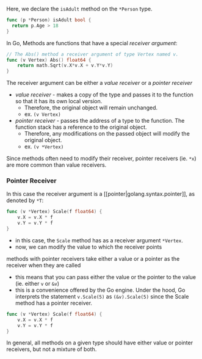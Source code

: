 
Here, we declare the `isAdult` method on the `*Person` type.
```go
func (p *Person) isAdult bool {
  return p.Age > 18
}
```


In Go, Methods are functions that have a special *receiver argument*:
```go
// The Abs() method a receiver argument of type Vertex named v.
func (v Vertex) Abs() float64 {
	return math.Sqrt(v.X*v.X + v.Y*v.Y)
}
```

The receiver argument can be either a *value receiver* or a *pointer receiver*
- *value receiver* - makes a copy of the type and passes it to the function so that it has its own local version.
	- Therefore, the original object will remain unchanged.
	- ex. `(v Vertex)` 
- *pointer receiver* - passes the address of a type to the function. The function stack has a reference to the original object. 
	- Therefore, any modifications on the passed object will modify the original object.
	- ex. `(v *Vertex)`

Since methods often need to modify their receiver, pointer receivers (ie. `*x`) are more common than value receivers.

### Pointer Receiver
In this case the receiver argument is a [[pointer|golang.syntax.pointer]], as denoted by `*T`:
```go
func (v *Vertex) Scale(f float64) {
	v.X = v.X * f
	v.Y = v.Y * f
}
```
- in this case, the `Scale` method has as a receiver argument `*Vertex`.
- now, we can modify the value to which the receiver points

methods with pointer receivers take either a value or a pointer as the receiver when they are called
- this means that you can pass either the value or the pointer to the value (ie. either `v` or `&v`)
- this is a convenience offered by the Go engine. Under the hood, Go interprets the statement `v.Scale(5)` as `(&v).Scale(5)` since the Scale method has a pointer receiver.
```go
func (v *Vertex) Scale(f float64) {
	v.X = v.X * f
	v.Y = v.Y * f
}
```

In general, all methods on a given type should have either value or pointer receivers, but not a mixture of both.